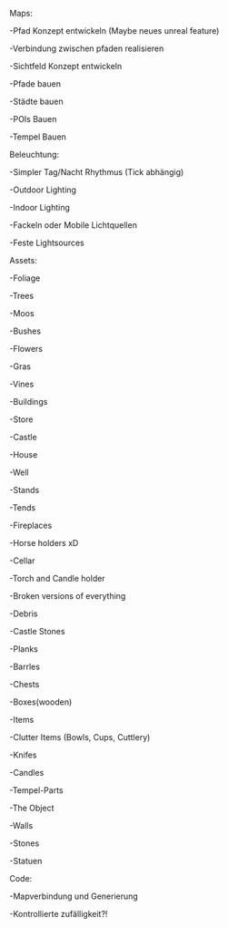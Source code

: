 Maps:

-Pfad Konzept entwickeln (Maybe neues unreal feature)

-Verbindung zwischen pfaden realisieren

-Sichtfeld Konzept entwickeln

-Pfade bauen

-Städte bauen

-POIs Bauen

-Tempel Bauen

Beleuchtung:

-Simpler Tag/Nacht Rhythmus (Tick abhängig)

-Outdoor Lighting

-Indoor Lighting

-Fackeln oder Mobile Lichtquellen

-Feste Lightsources

Assets:

-Foliage

-Trees

-Moos

-Bushes

-Flowers

-Gras

-Vines

-Buildings

-Store

-Castle

-House

-Well

-Stands

-Tends

-Fireplaces

-Horse holders xD

-Cellar

-Torch and Candle holder

-Broken versions of everything

-Debris

-Castle Stones

-Planks

-Barrles

-Chests

-Boxes(wooden)

-Items

-Clutter Items (Bowls, Cups, Cuttlery)

-Knifes

-Candles

-Tempel-Parts

-The Object

-Walls

-Stones

-Statuen

Code:

-Mapverbindung und Generierung

-Kontrollierte zufälligkeit?!